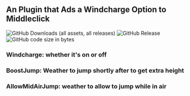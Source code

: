 ## An Plugin that Ads a Windcharge Option to Middleclick
![GitHub Downloads (all assets, all releases)](https://img.shields.io/github/downloads/kybe236/rusherhack-middleclick-wind-charge/total?style=flat)
![GitHub Release](https://img.shields.io/github/v/release/kybe236/rusherhack-middleclick-wind-charge)
![GitHub code size in bytes](https://img.shields.io/github/languages/code-size/kybe236/rusherhack-middleclick-wind-charge)

### Windcharge: whether it's on or off
### BoostJump: Weather to jump shortly after to get extra height
### AllowMidAirJump: weather to allow to jump while in air
